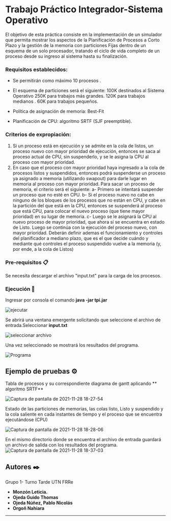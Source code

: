 # Trabajo Práctico Integrador-Sistema Operativo

El objetivo de esta práctica consiste en la implementación de un simulador que permita mostrar los aspectos de la Planificación de Procesos a Corto Plazo y la gestión de la memoria con particiones Fijas dentro de un esquema de un solo procesador, tratando el ciclo de vida completo de un proceso desde su ingreso al sistema hasta su finalización.

### Requisitos establecidos:

* Se permitirán como máximo 10 procesos .

* El esquema de particiones será el siguiente:
  100K destinados al Sistema Operativo
  250K para trabajos más grandes.
  120K para trabajos medianos .
  60K para trabajos pequeños.

* Política de asignación de memoria: Best-Fit

* Planificación de CPU: algoritmo SRTF (SJF preemptible).

### Criterios de expropiación: 

1. Si un proceso está en ejecución y se admite en la cola de listos, un proceso nuevo con mayor prioridad de ejecución,  entonces se saca al proceso actual de CPU, sin suspenderlo, y se le asigna la CPU al proceso con mayor prioridad.
2. En caso que el proceso con mayor prioridad haya ingresado a la cola de procesos listos y suspendidos, entonces podrá suspenderse un proceso ya asignado a memoria (utilizando swapout) para darle lugar en memoria al proceso con mayor prioridad. Para sacar un proceso de memoria, el criterio será el siguiente:
a- Primero se intentará suspender un proceso que no esté en CPU.
b- Si el proceso nuevo no cabe en ninguno de los bloques de los procesos que no están en CPU, y cabe en la partición del que está en la CPU, entonces se suspenderá al proceso que está CPU, para colocar el nuevo proceso (que tiene mayor prioridad) en su lugar de memoria.
c- Luego se le asignará la CPU al nuevo proceso de mayor prioridad, que ahora sí se encuentra en estado de Listo.
Luego se continúa con la ejecución del proceso nuevo, con mayor prioridad.
Deberán definir ademas el funcionamiento y controles del planificador a mediano plazo, que es el que decide cuándo y mediante qué controles el proceso suspendido vuelve a la memoria (y, por ende, a la cola de Listos)

### Pre-requisitos 📋

Se necesita descargar el archivo "input.txt" para la carga de los procesos.

### Ejecución 🔧

Ingresar por consola el comando **java -jar tpi.jar**

![ejecutar](https://user-images.githubusercontent.com/21130494/143786514-0a6d01a6-d5b4-404e-9911-79916dd9f2c4.png)

Se abrirá una ventana emergente solicitando que seleccione el archivo de entrada.Seleccionar **input.txt**

![seleccionar archivo](https://user-images.githubusercontent.com/21130494/143786605-90505153-ad8c-460e-875d-6899f2adb957.png)

Una vez seleccionado se mostrará los resultados del programa.

![Programa](https://user-images.githubusercontent.com/21130494/143786616-1c39c774-47bb-45d7-a515-157240f8fddb.png)

## Ejemplo de pruebas ⚙️

Tabla de procesos y su correspondiente diagrama de gantt aplicando ** algoritmo SRTF**

![Captura de pantalla de 2021-11-28 18-27-54](https://user-images.githubusercontent.com/21130494/143786692-8a323143-56f2-4a51-8fdd-90bf31447b3a.png)

Estado de las particiones de memorias, las colas listo, Listo y suspendido y la cola saliente en cada instantes de tiempo y el proceso que se encuentra ejecutándose (CPU)

![Captura de pantalla de 2021-11-28 18-28-06](https://user-images.githubusercontent.com/21130494/143786821-3f74033d-f368-4909-aed3-01971d185240.png)

En el mismo directorio donde se encuentra el archivo de entrada guardará un archivo de salida con los resultados del programa.
![Captura de pantalla de 2021-11-28 18-37-03](https://user-images.githubusercontent.com/21130494/143786982-26767a11-188f-4a09-8ed7-5bbb2114c50d.png)


## Autores ✒️

Grupo 1- Turno Tarde UTN FRRe

* **Monzón Leticia.**
* **Ojeda Guido Thomas** 
* **Ojeda Núñez, Pablo Nicolás**
* **Orgoñ Nahiara** 

---
